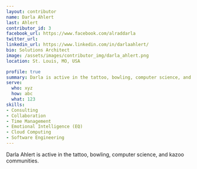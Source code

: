 ```yaml
---
layout: contributor
name: Darla Ahlert
last: Ahlert
contributor_id: 3
facebook_url: https://www.facebook.com/alraddarla
twitter_url: 
linkedin_url: https://www.linkedin.com/in/darlaahlert/
bio: Solutions Architect
image: /assets/images/contributor_img/darla_ahlert.png
location: St. Louis, MO, USA

profile: true
summary: Darla is active in the tattoo, bowling, computer science, and kazoo communities.
serve:
  who: xyz
  how: abc
  what: 123
skills:
- Consulting
- Collaboration
- Time Management
- Emotional Intelligence (EQ)
- Cloud Computing
- Software Engineering
---
```


Darla Ahlert is active in the tattoo, bowling, computer science, and kazoo communities.
